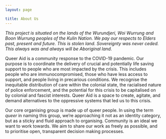 ```yaml
---
layout: page

title: About Us
---
```


_This project is situated on the lands of the Wurundjeri, Woi Wurrung and Boon
Wurrung peoples of the Kulin Nation. We pay our respects to Elders past,
present and future. This is stolen land. Sovereignty was never ceded. This
always was and always will be Aboriginal land._

Queer Aid is a community response to the COVID-19 pandemic. Our purpose is
to coordinate the delivery of crucial and potentially life saving support
to people who are most impacted by the crisis. This includes people who are
immunocompromised, those who have less access to support, and people living
in precarious conditions. We recognise the inequitable distribution of care
within the colonial state, the racialised nature of police enforcement, and
the potential for this crisis to be capitalised on by colonial and fascist
interests. Queer Aid is a space to create, agitate, and demand alternatives
to the oppressive systems that led us to this crisis.

Our core organising group is made up of queer people. In using the term _queer_
in naming this group, we’re approaching it not as an identity category, but as
a sticky and fluid approach to organising.  Community is an ideal we want to
work towards. We aim to share our work as freely as possible, and to prioritise
open, transparent decision making processes.

